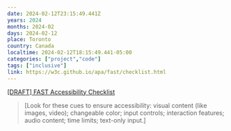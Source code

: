 ```yaml
---
date: 2024-02-12T23:15:49.441Z
years: 2024
months: 2024-02
days: 2024-02-12
place: Toronto
country: Canada
localtime: 2024-02-12T18:15:49.441-05:00
categories: ["project","code"]
tags: ["inclusive"]
link: https://w3c.github.io/apa/fast/checklist.html
---
```

[[DRAFT] FAST Accessibility Checklist](https://w3c.github.io/apa/fast/checklist.html)

> [Look for these cues to ensure accessibility: visual content (like images, video); changeable color; input controls; interaction features; audio content; time limits; text-only input.]
